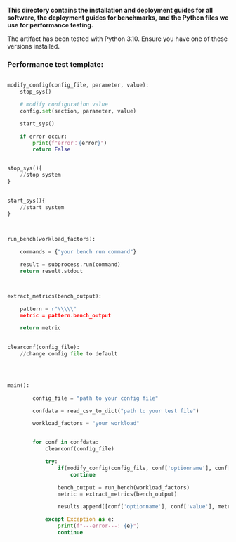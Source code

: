 **This directory contains the installation and deployment guides for all software, the deployment guides for benchmarks, and the Python files we use for performance testing.**

The artifact has been tested with Python 3.10. Ensure you have one of these versions installed.

### Performance test template:


```python

modify_config(config_file, parameter, value):
    stop_sys()

    # modify configuration value
    config.set(section, parameter, value)

    start_sys()

    if error occur:
        print(f"error：{error}")
        return False


stop_sys(){
	//stop system
}
   

start_sys(){
	//start system
}
  


run_bench(workload_factors):

    commands = {"your bench run command"}

    result = subprocess.run(command)
    return result.stdout



extract_metrics(bench_output):

    pattern = r"\\\\\"
    metric = pattern.bench_output

    return metric
	

clearconf(config_file):
    //change config file to default


    

main():

        config_file = "path to your config file"

        confdata = read_csv_to_dict("path to your test file")

        workload_factors = "your workload"


        for conf in confdata:
            clearconf(config_file)

            try:
                if(modify_config(config_file, conf['optionname'], conf['value']):
                    continue

                bench_output = run_bench(workload_factors)
                metric = extract_metrics(bench_output)

                results.append([conf['optionname'], conf['value'], metric)

            except Exception as e:
                print(f"---error---: {e}")
                continue
```